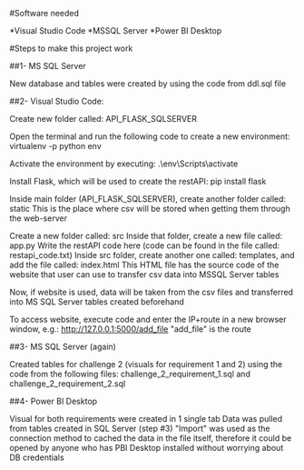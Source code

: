 
#Software needed

*Visual Studio Code
*MSSQL Server
*Power BI Desktop

#Steps to make this project work

##1- MS SQL Server

New database and tables were created by using the code from ddl.sql file

##2- Visual Studio Code:

Create new folder called: API_FLASK_SQLSERVER

Open the terminal and run the following code to create a new environment: virtualenv -p python env

Activate the environment by executing: .\env\Scripts\activate

Install Flask, which will be used to create the restAPI:
pip install flask

Inside main folder (API_FLASK_SQLSERVER), create another folder called: static
This is the place where csv will be stored when getting them through the web-server

Create a new folder called: src
Inside that folder, create a new file called: app.py
Write the restAPI code here (code can be found in the file called: restapi_code.txt)
Inside src folder, create another one called: templates, and add the file called: index.html
This HTML file has the source code of the website that user can use to transfer csv data into MSSQL Server tables

Now, if website is used, data will be taken from the csv files and transferred into MS SQL Server tables created beforehand

To access website, execute code and enter the IP+route in a new browser window, e.g.: http://127.0.0.1:5000/add_file
"add_file" is the route

##3- MS SQL Server (again)

Created tables for challenge 2 (visuals for requirement 1 and 2) using the code from the following files:
challenge_2_requirement_1.sql and challenge_2_requirement_2.sql

##4- Power BI Desktop

Visual for both requirements were created in 1 single tab
Data was pulled from tables created in SQL Server (step #3)
"Import" was used as the connection method to cached the data in the file itself, therefore it could be opened by anyone who has PBI Desktop installed without worrying about DB credentials
